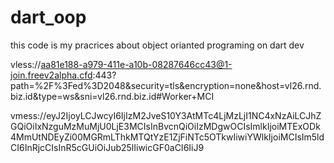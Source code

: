 # dart_oop
this code is my pracrices about object orianted programing on dart dev


vless://aa81e188-a979-411e-a10b-08287646cc43@1-join.freev2alpha.cfd:443?path=%2F%3Fed%3D2048&security=tls&encryption=none&host=vl26.rnd.biz.id&type=ws&sni=vl26.rnd.biz.id#Worker+MCI


vmess://eyJ2IjoyLCJwcyI6IjIzM2JveS10Y3AtMTc4LjMzLjI1NC4xNzAiLCJhZGQiOiIxNzguMzMuMjU0LjE3MCIsInBvcnQiOiIzMDgwOCIsImlkIjoiMTExODk4MmUtNDEyZi00MGRmLThkMTQtYzE1ZjFiNTc5OTkwIiwiYWlkIjoiMCIsIm5ldCI6InRjcCIsInR5cGUiOiJub25lIiwicGF0aCI6IiJ9


